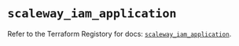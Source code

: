 # `scaleway_iam_application`

Refer to the Terraform Registory for docs: [`scaleway_iam_application`](https://registry.terraform.io/providers/scaleway/scaleway/2.39.0/docs/resources/iam_application).
